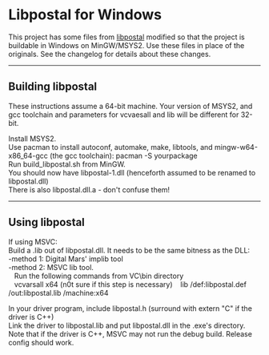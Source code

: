 Libpostal for Windows
=========================

This project has some files from [libpostal](https://github.com/openvenues/libpostal) modified so that the project is buildable in Windows on MinGW/MSYS2. Use these files in place of the originals.
See the changelog for details about these changes.

------------------------
Building libpostal
------------------------
These instructions assume a 64-bit machine. Your version of MSYS2, and gcc toolchain and parameters for vcvaesall and lib will be different for 32-bit.

Install MSYS2.  
Use pacman to install autoconf, automake, make, libtools, and mingw-w64-x86_64-gcc (the gcc toolchain): pacman -S yourpackage  
Run build_libpostal.sh from MinGW.    
You should now have libpostal-1.dll (henceforth assumed to be renamed to libpostal.dll)  
There is also libpostal.dll.a - don't confuse them! 

-------------------
Using libpostal
-------------------
If using MSVC:  
Build a .lib out of libpostal.dll. It needs to be the same bitness as the DLL:  
  -method 1: Digital Mars' implib tool  
  -method 2: MSVC lib tool.   
     &nbsp;&nbsp;&nbsp;Run the following commands from VC\bin directory  
     &nbsp;&nbsp;&nbsp;vcvarsall x64 (n0t sure if this step is necessary)
     &nbsp;&nbsp;&nbsp;lib /def:libpostal.def /out:libpostal.lib /machine:x64 

In your driver program, include libpostal.h (surround with extern "C" if the driver is C++)  
Link the driver to libpostal.lib and put libpostal.dll in the .exe's directory.  
Note that if the driver is C++, MSVC may not run the debug build. Release config should work.  
